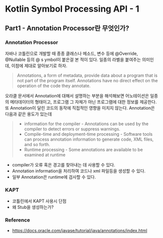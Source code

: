 # Kotlin Symbol Processing API - 1 

## Part1 - Annotation Processor란 무엇인가?

### Annotation Processor

자바나 코틀린으로 개발할 때 종종 클래스나 메소드, 변수 등에 @Override, @Nullable 등의 @ s ymbol이 붙은걸 본 적이 있다. 일종의 라벨을 붙여주는 의미인데, 이참에 제대로 알아보기로 하자.

> Annotations, a form of metadata, provide data about a program that is not part of the program itself. Annotations have no direct effect on the operation of the code they annotate.

오라클 문서에서 Annotation에 대해서 설명하는 부분을 해석해보면 어노테이션은 일종의 메타데이터의 형태이고, 프로그램 그 자체가 아닌 프로그램에 대한 정보를 제공한다. 또 Annotation이 달린 코드의 동작에 직접적인 영향을 미치지 않는다. Annotation은 다음과 같은 용도가 있는데

> - information for the compiler - Annotations can be used by the compiler to detect errors or suppress warnings.
> - Compile-time and deployment-time processing - Software tools can process annotation information to generate code, XML files, and so forth.
> - Runtime processing - Some annotations are available to be examined at runtime

- compiler가 오류 혹은 경고를 찾아내는 데 사용할 수 있다.
- Annotation information을 처리하여 코드나 xml 파일등을 생성할 수 있다.
- 일부 Annotation은 runtime에 검사할 수 있다.



### KAPT 

- 코틀린에서 KAPT 사용시 단점
- 왜 Stub을 생성하는가?





### Reference

- https://docs.oracle.com/javase/tutorial/java/annotations/index.html